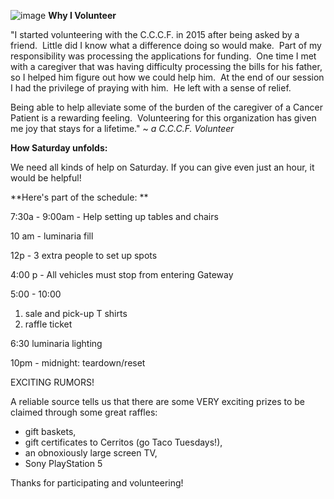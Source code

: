![image](https://drive.google.com/file/d/1HmapxGuuHIqM5WOQfSZuH5XHGoYxi7O2/view?usp=drivesdk)
**Why I Volunteer**

"I started volunteering with the C.C.C.F. in 2015 after being asked by a friend.  Little did I know what a difference doing so would make.  Part of my responsibility was processing the applications for funding.  One time I met with a caregiver that was having difficulty processing the bills for his father, so I helped him figure out how we could help him.  At the end of our session I had the privilege of praying with him.  He left with a sense of relief.  

Being able to help alleviate some of the burden of the caregiver of a Cancer Patient is a rewarding feeling.  Volunteering for this organization has given me joy that stays for a lifetime." ~ _a C.C.C.F. Volunteer_

  

**How Saturday unfolds:**

We need all kinds of help on Saturday. If you can give even just an hour, it would be helpful! 

**Here's part of the schedule: **

7:30a - 9:00am - Help setting up tables and chairs 

10 am - luminaria fill

12p - 3 extra people to set up spots

4:00 p - All vehicles must stop from entering Gateway 

5:00 - 10:00 

1.  sale and pick-up T shirts
2. raffle ticket 
    

6:30 luminaria lighting

10pm - midnight: teardown/reset

  

EXCITING RUMORS! 

A reliable source tells us that there are some VERY exciting prizes to be claimed through some great raffles: 
- gift baskets, 
- gift certificates to Cerritos (go Taco Tuesdays!), 
- an obnoxiously large screen TV, 
- Sony PlayStation 5

Thanks for participating and volunteering! 